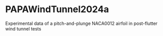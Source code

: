 # PAPAWindTunnel2024a
Experimental data of a pitch-and-plunge NACA0012 airfoil in post-flutter wind tunnel tests

